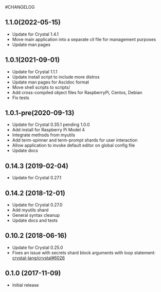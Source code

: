 #CHANGELOG
## 1.1.0(2022-05-15)
- Update for Crystal 1.4.1
- Move main application into a separate _cli_ file for management purposes
- Update man pages

## 1.0.1(2021-09-01)
- Update for Crystal 1.1.1
- Update install script to include more distros
- Update man pages for Ascidoc format
- Move shell scripts to scripts/
- Add cross-compiled object files for RaspberryPi, Centos, Debian
- Fix tests

## 1.0.1-pre(2020-09-13)
- Update for Crystal 0.35.1 pending 1.0.0
- Add install for Raspberry Pi Model 4
- Integrate methods from myutils
- Add term-spinner and term-prompt shards for user interaction
- Allow application to invoke default editor on global config file
- Update docs

## 0.14.3 (2019-02-04)
- Update for Crystal 0.27.1

## 0.14.2 (2018-12-01)
- Update for Crystal 0.27.0
- Add myutils shard
- General syntax cleanup
- Update docs and tests

## 0.10.2 (2018-06-16)
- Update for Crystal 0.25.0
- Fixes an issue with secrets shard block arguments with loop statement:
[crystal-lang/crystal#6026](https://github.com/crystal-lang/crystal/pull/6026)

## 0.1.0 (2017-11-09)
- Initial release
